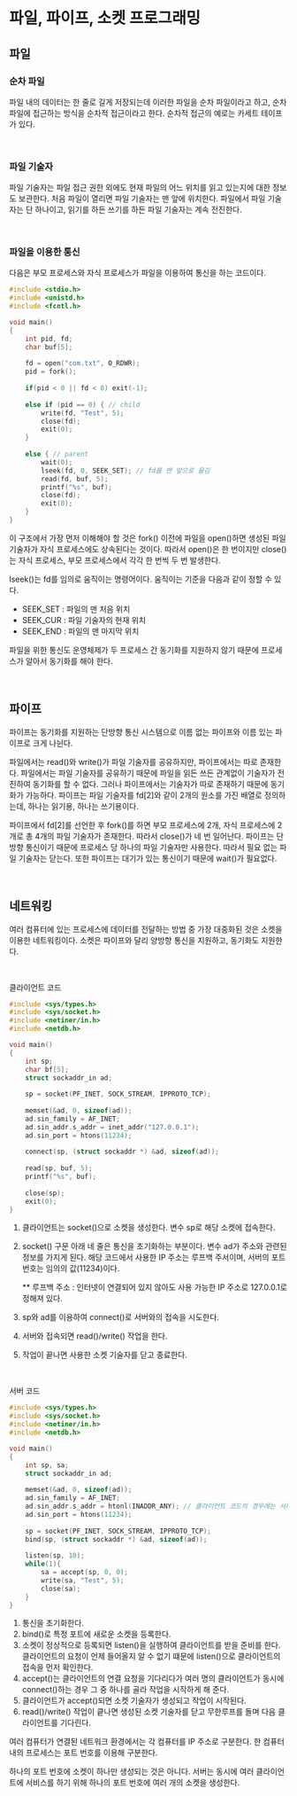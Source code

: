 # 파일, 파이프, 소켓 프로그래밍

## 파일

### 순차 파일

파일 내의 데이터는 한 줄로 길게 저장되는데 이러한 파일을 순차 파일이라고 하고, 순차 파일에 접근하는 방식을 순차적 접근이라고 한다. 순차적 접근의 예로는 카세트 테이프가 있다.

<br>



### 파일 기술자

파일 기술자는 파일 접근 권한 외에도 현재 파일의 어느 위치를 읽고 있는지에 대한 정보도 보관한다. 처음 파일이 열리면 파일 기술자는 맨 앞에 위치한다. 파일에서 파일 기술자는 단 하나이고, 읽기를 하든 쓰기를 하든 파일 기술자는 계속 전진한다. 

<br>



### 파일을 이용한 통신

다음은 부모 프로세스와 자식 프로세스가 파일을 이용하여 통신을 하는 코드이다.

```c
#include <stdio.h>
#include <unistd.h>
#include <fcntl.h>

void main()
{
	int pid, fd;
    char buf[5];
    
    fd = open("com.txt", O_RDWR);
    pid = fork();
    
    if(pid < 0 || fd < 0) exit(-1);
    
    else if (pid == 0) { // child
        write(fd, "Test", 5);
        close(fd);
        exit(0);
    }
    
    else { // parent
        wait(0);
        lseek(fd, 0, SEEK_SET); // fd를 맨 앞으로 옮김
        read(fd, buf, 5);
        printf("%s", buf);
        close(fd);
        exit(0);
    }
}
```

이 구조에서 가장 먼저 이해해야 할 것은 fork() 이전에 파일을 open()하면 생성된 파일 기술자가 자식 프로세스에도 상속된다는 것이다. 따라서 open()은 한 번이지만 close()는 자식 프로세스, 부모 프로세스에서 각각 한 번씩 두 번 발생한다.

lseek()는 fd를 임의로 움직이는 명령어이다. 움직이는 기준을 다음과 같이 정할 수 있다.

- SEEK_SET :  파일의 맨 처음 위치
- SEEK_CUR : 파일 기술자의 현재 위치
- SEEK_END : 파일의 맨 마지막 위치

파일을 위한 통신도 운영체제가 두 프로세스 간 동기화를 지원하지 않기 때문에 프로세스가 알아서 동기화를 해야 한다. 

<br>



## 파이프

파이프는 동기화를 지원하는 단방향 통신 시스템으로 이름 없는 파이프와 이름 있는 파이프로 크게 나뉜다.

파일에서는 read()와 write()가 파일 기술자를 공유하지만, 파이프에서는 따로 존재한다. 파일에서는 파일 기술자를 공유하기 때문에 파일을 읽든 쓰든 관계없이 기술자가 전진하여 동기화를 할 수 없다. 그러나 파이프에서는 기술자가 따로 존재하기 때문에 동기화가 가능하다. 파이프는 파일 기술자를 fd[2]와 같이 2개의 원소를 가진 배열로 정의하는데, 하나는 읽기용, 하나는 쓰기용이다.

파이프에서 fd[2]를 선언한 후 fork()를 하면 부모 프로세스에 2개, 자식 프로세스에 2개로 총 4개의 파일 기술자가 존재한다. 따라서 close()가 네 번 일어난다. 파이프는 단방향 통신이기 때문에 프로세스 당 하나의 파일 기술자만 사용한다. 따라서 필요 없는 파일 기술자는 닫는다. 또한 파이프는 대기가 있는 통신이기 때문에 wait()가 필요없다.

<br>



## 네트워킹

여러 컴퓨터에 있는 프로세스에 데이터를 전달하는 방법 중 가장 대중화된 것은 소켓을 이용한 네트워킹이다. 소켓은 파이프와 달리 양방향 통신을 지원하고, 동기화도 지원한다.

<br>



클라이언트 코드

```c
#include <sys/types.h>
#include <sys/socket.h>
#include <netiner/in.h>
#include <netdb.h>

void main()
{
    int sp;
    char bf[5];
    struct sockaddr_in ad;
    
    sp = socket(PF_INET, SOCK_STREAM, IPPROTO_TCP);
    
    memset(&ad, 0, sizeof(ad));
    ad.sin_family = AF_INET;
    ad.sin_addr.s_addr = inet_addr("127.0.0.1");
    ad.sin_port = htons(11234);
    
    connect(sp, (struct sockaddr *) &ad, sizeof(ad));
    
    read(sp, buf, 5);
    printf("%s", buf);
    
    close(sp);
    exit(0);
}
```

1. 클라이언트는 socket()으로 소켓을 생성한다. 변수 sp로 해당 소켓에 접속한다.

2. socket() 구문 아래 네 줄은 통신을 초기화하는 부분이다. 변수 ad가 주소와 관련된 정보를 가지게 된다. 해당 코드에서 사용한 IP 주소는 루프백 주서이며, 서버의 포트 번호는 임의의 값(11234)이다. 

   ** 루프백 주소 : 인터넷이 연결되어 있지 않아도 사용 가능한 IP 주소로 127.0.0.1로 정해져 있다.

3. sp와 ad를 이용하여 connect()로 서버와의 접속을 시도한다.

4. 서버와 접속되면 read()/write() 작업을 한다.

5. 작업이 끝나면 사용한 소켓 기술자를 닫고 종료한다.

<br>



서버 코드

```c
#include <sys/types.h>
#include <sys/socket.h>
#include <netiner/in.h>
#include <netdb.h>

void main()
{
    int sp, sa;
    struct sockaddr_in ad;
    
    memset(&ad, 0, sizeof(ad));
    ad.sin_family = AF_INET;
    ad.sin_addr.s_addr = htonl(INADDR_ANY); // 클라이언트 코드의 경우에는 서버의 IP 주소를 지정했지만, 서버에서는 클라이언트의 주소를 알 수 없기 때문에 htonl(INADDR_ANY)로 지정
    ad.sin_port = htons(11234);
    
    sp = socket(PF_INET, SOCK_STREAM, IPPROTO_TCP);
    bind(sp, (struct sockaddr *) &ad, sizeof(ad));
    
    listen(sp, 10);
    while(1){
        sa = accept(sp, 0, 0);
        write(sa, "Test", 5);
        close(sa);
    }
}
```

1. 통신을 초기화한다.
2. bind()로 특정 포트에 새로운 소켓을 등록한다. 
3. 소켓이 정상적으로 등록되면 listen()을 실행하여 클라이언트를 받을 준비를 한다. 클라이언트의 요청이 언제 들어올지 알 수 없기 떄문에 listen()으로 클라이언트의 접속을 먼저 확인한다.
4. accept()는 클라이언트의 연결 요청을 기다리다가 여러 명의 클라이언트가 동시에 connect()하는 경우 그 중 하나를 골라 작업을 시작하게 해 준다.
5. 클라이언트가 accept()되면 소켓 기술자가 생성되고 작업이 시작된다.
6. read()/write() 작업이 킅나면 생성된 소켓 기술자를 닫고 무한루프를 돌며 다음 클라이언트를 기다린다.



여러 컴퓨터가 연결된 네트워크 환경에서는 각 컴퓨터를 IP 주소로 구분한다. 한 컴퓨터 내의 프로세스는 포트 번호를 이용해 구분한다. 

하나의 포트 번호에 소켓이 하나만 생성되는 것은 아니다. 서버는 동시에 여러 클라이언트에 서비스를 하기 위해 하나의 포트 번호에 여러 개의 소켓을 생성한다. 

